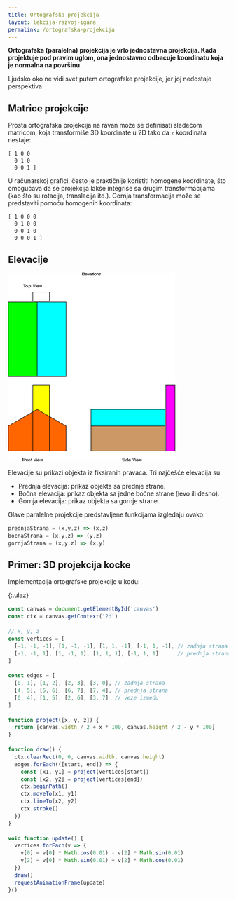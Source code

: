 ```yaml
---
title: Ortografska projekcija
layout: lekcija-razvoj-igara
permalink: /ortografska-projekcija
---
```


**Ortografska (paralelna) projekcija je vrlo jednostavna projekcija. Kada projektuje pod pravim uglom, ona jednostavno odbacuje koordinatu koja je normalna na površinu.**

Ljudsko oko ne vidi svet putem ortografske projekcije, jer joj nedostaje perspektiva.

## Matrice projekcije

Prosta ortografska projekcija na ravan može se definisati sledećom matricom, koja transformiše 3D koordinate u 2D tako da `z` koordinata nestaje:

```
[ 1 0 0  
  0 1 0  
  0 0 1 ]
```

U računarskoj grafici, često je praktičnije koristiti homogene koordinate, što omogućava da se projekcija lakše integriše sa drugim transformacijama (kao što su rotacija, translacija itd.). Gornja transformacija može se predstaviti pomoću homogenih koordinata:

```
[ 1 0 0 0  
  0 1 0 0  
  0 0 1 0  
  0 0 0 1 ]
```

## Elevacije

![](/images/razvoj-igara/elevations.gif)

Elevacije su prikazi objekta iz fiksiranih pravaca. Tri najčešće elevacija su:

- Prednja elevacija: prikaz objekta sa prednje strane.
- Bočna elevacija: prikaz objekta sa jedne bočne strane (levo ili desno).
- Gornja elevacija: prikaz objekta sa gornje strane.

Glave paralelne projekcije predstavljene funkcijama izgledaju ovako:

```js
prednjaStrana = (x,y,z) => (x,z)  
bocnaStrana = (x,y,z) => (y,z)  
gornjaStrana = (x,y,z) => (x,y)
```


## Primer: 3D projekcija kocke

Implementacija ortografske projekcije u kodu:

{:.ulaz}
```js
const canvas = document.getElementById('canvas')
const ctx = canvas.getContext('2d')

// x, y, z
const vertices = [
  [-1, -1, -1], [1, -1, -1], [1, 1, -1], [-1, 1, -1], // zadnja strana
  [-1, -1, 1], [1, -1, 1], [1, 1, 1], [-1, 1, 1]      // prednja strana
]

const edges = [
  [0, 1], [1, 2], [2, 3], [3, 0], // zadnja strana
  [4, 5], [5, 6], [6, 7], [7, 4], // prednja strana
  [0, 4], [1, 5], [2, 6], [3, 7]  // veze između
]

function project([x, y, z]) {
  return [canvas.width / 2 + x * 100, canvas.height / 2 - y * 100]
}

function draw() {
  ctx.clearRect(0, 0, canvas.width, canvas.height)
  edges.forEach(([start, end]) => {
    const [x1, y1] = project(vertices[start])
    const [x2, y2] = project(vertices[end])
    ctx.beginPath()
    ctx.moveTo(x1, y1)
    ctx.lineTo(x2, y2)
    ctx.stroke()
  })
}

void function update() {
  vertices.forEach(v => {
    v[0] = v[0] * Math.cos(0.01) - v[2] * Math.sin(0.01)
    v[2] = v[0] * Math.sin(0.01) + v[2] * Math.cos(0.01)
  })
  draw()
  requestAnimationFrame(update)
}()
```
